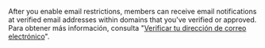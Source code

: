 After you enable email restrictions, members can receive email notifications at verified email addresses within domains that you've verified or approved. Para obtener más información, consulta "[Verificar tu dirección de correo electrónico](/github/getting-started-with-github/verifying-your-email-address)".

